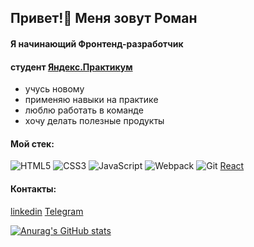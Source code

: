 <h2>Привет!👋 Меня зовут Роман </h2>
<h4> Я начинающий Фронтенд-разработчик</h4>
<h4> студент <a href="https://practicum.yandex.ru/" target="_blank">Яндекс.Практикум</a></h4>
<ul>
 <li> учусь новому </li>
 <li> применяю навыки на практике </li>
 <li> люблю работать в команде </li>
 <li> хочу делать полезные продукты </li>
</ul> 
<h4> Мой стек: </h4>

![HTML5](https://img.shields.io/badge/-HTML5-%23E44D27?style=flat-square&logo=html5&logoColor=ffffff)
![CSS3](https://img.shields.io/badge/-CSS3-%231572B6?style=flat-square&logo=css3)
![JavaScript](https://img.shields.io/badge/-JavaScript-%23F7DF1C?style=flat-square&logo=javascript&logoColor=000000&labelColor=%23F7DF1C&color=%23FFCE5A)
![Webpack](https://img.shields.io/badge/-Webpack-%232C3A42?style=flat-square&logo=webpack)
![Git](https://img.shields.io/badge/-Git-%23F05032?style=flat-square&logo=git&logoColor=%23ffffff)
[React](https://img.shields.io/badge/react-%2320232a.svg?style=for-the-badge&logo=react&logoColor=%2361DAFB)

<h4> Контакты: </h4> 
<a href="https://www.linkedin.com/in/roman-kamelianov-b20b80236/">linkedin</a>
<a href="https://t.me/remelianov">Telegram</a>


[![Anurag's GitHub stats](https://github-readme-stats.vercel.app/api?username=kamelyanov)](https://github.com/anuraghazra/github-readme-stats)



